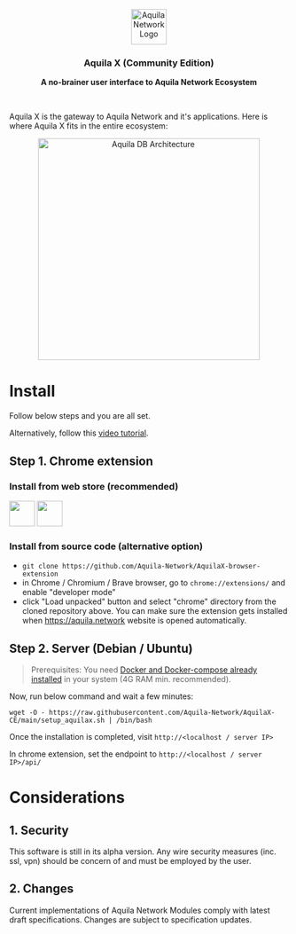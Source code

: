 <div align="center">
  <a href="https://aquila.network">
    <img
      src="https://user-images.githubusercontent.com/19545678/133918727-5a37c6be-676f-427b-8c86-dd50f58d1287.png"
      alt="Aquila Network Logo"
      height="64"
    />
  </a>
  <br />
  <p>
    <h3>
      <b>
        Aquila X (Community Edition)
      </b>
    </h3>
  </p>
  <p>
    <b>
      A no-brainer user interface to Aquila Network Ecosystem
    </b>
  </p>
  <br/>
</div>

Aquila X is the gateway to Aquila Network and it's applications. Here is where Aquila X fits in the entire ecosystem:
<div align="center">
  <img
    src="https://user-images.githubusercontent.com/19545678/133918445-fe8aab2a-0eb3-483a-bac0-dd6125adddeb.png"
    alt="Aquila DB Architecture"
    height="400"
  />
 <br/>
</div>

# Install
Follow below steps and you are all set.

Alternatively, follow this [video tutorial](https://chrome-ext-aquila.s3-ap-southeast-1.amazonaws.com/aquila+network+-+setup+Aquila+X.mov).
## Step 1. Chrome extension
### Install from web store (recommended)
[<img height=46px src="https://user-images.githubusercontent.com/68724239/111738541-92476300-88a7-11eb-8444-3f2baa515b9c.png"/>](https://chrome.google.com/webstore/detail/aquila-x/albdahjdcmldbcpjmbnbcbckgndaibnk)
[<img height=46px src="https://user-images.githubusercontent.com/19545678/137582002-85df2d6f-2ad5-43ca-a673-04f4925b8c41.png"/>](https://addons.mozilla.org/en-US/firefox/addon/aquilax/)
### Install from source code (alternative option)
- `git clone https://github.com/Aquila-Network/AquilaX-browser-extension`
- in Chrome / Chromium / Brave browser, go to `chrome://extensions/` and enable "developer mode"
- click "Load unpacked" button and select "chrome" directory from the cloned repository above. You can make sure the extension gets installed when https://aquila.network website is opened automatically.
## Step 2. Server (Debian / Ubuntu)
> Prerequisites: You need [Docker and Docker-compose already installed](https://gist.github.com/freakeinstein/23360053b2c33630b4417549f8e82577) in your system (4G RAM min. recommended).

Now, run below command and wait a few minutes:
```
wget -O - https://raw.githubusercontent.com/Aquila-Network/AquilaX-CE/main/setup_aquilax.sh | /bin/bash
```
Once the installation is completed, visit `http://<localhost / server IP>`

In chrome extension, set the endpoint to `http://<localhost / server IP>/api/`

# Considerations
## 1. Security
This software is still in its alpha version. Any wire security measures (inc. ssl, vpn) should be concern of and must be employed by the user.
## 2. Changes
Current implementations of Aquila Network Modules comply with latest draft specifications. Changes are subject to specification updates.
